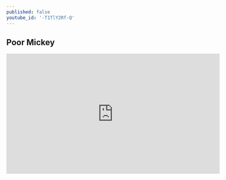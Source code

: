 ```yaml
---
published: false
youtube_id: '-T1TlY2Rf-Q'
---
```

## Poor Mickey

<iframe width="560" height="315" src="https://www.youtube.com/embed/-T1TlY2Rf-Q" frameborder="0" allowfullscreen></iframe>
